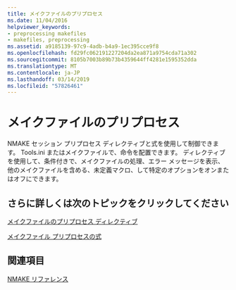 ```yaml
---
title: メイクファイルのプリプロセス
ms.date: 11/04/2016
helpviewer_keywords:
- preprocessing makefiles
- makefiles, preprocessing
ms.assetid: a9185139-97c9-4adb-b4a9-1ec395cce9f8
ms.openlocfilehash: fd29fc062191227204da2ea871a9754cda71a302
ms.sourcegitcommit: 8105b7003b89b73b4359644ff4281e1595352dda
ms.translationtype: MT
ms.contentlocale: ja-JP
ms.lasthandoff: 03/14/2019
ms.locfileid: "57826461"
---
```

# <a name="makefile-preprocessing"></a>メイクファイルのプリプロセス

NMAKE セッション プリプロセス ディレクティブと式を使用して制御できます。 Tools.ini またはメイクファイルで、命令を配置できます。 ディレクティブを使用して、条件付きで、メイクファイルの処理、エラー メッセージを表示、他のメイクファイルを含める、未定義マクロ、して特定のオプションをオンまたはオフにできます。

## <a name="what-do-you-want-to-know-more-about"></a>さらに詳しくは次のトピックをクリックしてください

[メイクファイルのプリプロセス ディレクティブ](makefile-preprocessing-directives.md)

[メイクファイル プリプロセスの式](expressions-in-makefile-preprocessing.md)

## <a name="see-also"></a>関連項目

[NMAKE リファレンス](nmake-reference.md)
